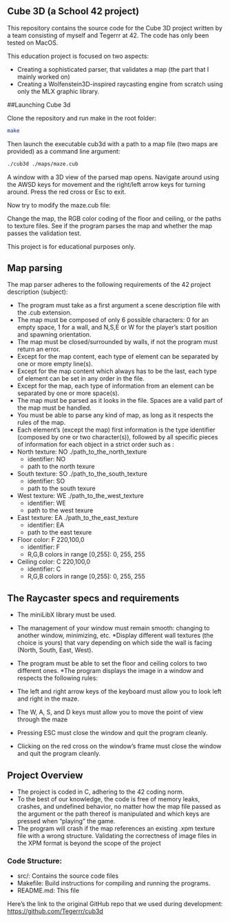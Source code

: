 ## Cube 3D (a School 42 project)

This repository contains the source code for the Cube 3D project written by a team consisting of myself and Tegerrr at 42. The code has only been tested on MacOS. 

This education project is focused on two aspects: 

- Creating a sophisticated parser, that validates a map (the part that I mainly worked on)
- Creating a Wolfenstein3D-inspired raycasting engine from scratch using only the MLX graphic library. 

##Launching Cube 3d

Clone the repository and run make in the root folder:

```bash
make
```
Then launch the executable cub3d with a path to a map file (two maps are provided) as a command line argument:

```bash
./cub3d ./maps/maze.cub
```
A window with a 3D view of the parsed map opens. Navigate around using the AWSD keys for movement and the right/left arrow keys for turning around. Press the red cross or Esc to exit. 

Now try to modify the maze.cub file: 

Change the map,  the RGB color coding of the floor and ceiling, or the paths to texture files. See if the program parses the map and whether the map passes the validation test. 

This project is for educational purposes only.

## Map parsing 

The map parser adheres to the following requirements of the 42 project description (subject): 


* The program must take as a first argument a scene description file with the .cub extension.
* The map must be composed of only 6 possible characters: 0 for an empty space, 1 for a wall, and N,S,E or W for the player’s start position and spawning orientation. 
* The map must be closed/surrounded by walls, if not the program must return an error.
* Except for the map content, each type of element can be separated by one or more empty line(s).
* Except for the map content which always has to be the last, each type of element can be set in any order in the file.
* Except for the map, each type of information from an element can be separated by one or more space(s).
* The map must be parsed as it looks in the file. Spaces are a valid part of the map must be handled. 
* You must be able to parse any kind of map, as long as it respects the rules of the map. 
* Each element’s (except the map) first information is the type identifier (composed by one or two character(s)), followed by all specific pieces of information for each object in a strict order such as : 
* North texture: NO ./path_to_the_north_texture
  - identifier: NO
  - path to the north texure 
* South texture: SO ./path_to_the_south_texture
  - identifier: SO
  - path to the south texure 
* West texture: WE ./path_to_the_west_texture
  - identifier: WE
  - path to the west texure 
* East texture: EA ./path_to_the_east_texture
  - identifier: EA
  - path to the east texure 
* Floor color: F 220,100,0
  - identifier: F
  - R,G,B colors in range [0,255]: 0, 255, 255
* Ceiling color: C 220,100,0
  - identifier: C
  - R,G,B colors in range [0,255]: 0, 255, 255
		 	 	 		
## The Raycaster specs and requirements

* The miniLibX library must be used.  
* The management of your window must remain smooth: changing to another window, minimizing, etc. 
*Display different wall textures (the choice is yours) that vary depending on which side the wall is facing (North, South, East, West).

* The program must be able to set the floor and ceiling colors to two different ones.
*The program displays the image in a window and respects the following rules: 
* The left and right arrow keys of the keyboard must allow you to look left and right in the maze.
* The W, A, S, and D keys must allow you to move the point of view through the maze
* Pressing ESC must close the window and quit the program cleanly.
* Clicking on the red cross on the window’s frame must close the window and quit the program cleanly.


## Project Overview

* The project is coded in C, adhering to the 42 coding norm.
* To the best of our knowledge, the code is free of memory leaks, crashes, and undefined behavior, no matter how the map file passed as the argument or the path thereof is manipulated and which keys are pressed when “playing” the game.
* The program will crash if the map references an existing .xpm texture file with a wrong structure. Validating the correctness of image files in the XPM format is beyond the scope of the project


### Code Structure:

* src/: Contains the source code files
* Makefile: Build instructions for compiling and running the programs.
* README.md: This file 

Here’s the link to the original GitHub repo that we used during development: 
https://github.com/Tegerrr/cub3d 